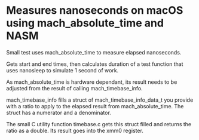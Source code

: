 # Measures nanoseconds on macOS using mach_absolute_time and NASM

Small test uses mach_absolute_time to measure elapsed nanoseconds.

Gets start and end times, then calculates duration of a test function that uses nanosleep to simulate 1 second of work.

As mach_absolute_time is hardware dependant, its result needs to be adjusted from the result of calling mach_timebase_info.

mach_timebase_info fills a struct of mach_timebase_info_data_t you provide with a ratio to apply to the elapsed result from mach_absolute_time.
The struct has a numerator and a denominator.

The small C utility function timebase.c gets this struct filled and returns the ratio as a double.
Its result goes into the xmm0 register.


